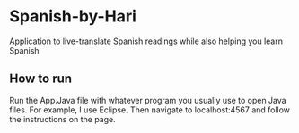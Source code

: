 # Spanish-by-Hari
Application to live-translate Spanish readings while also helping you learn Spanish

## How to run
Run the App.Java file with whatever program you usually use to open Java files. For example, I use Eclipse. Then navigate to localhost:4567 and follow the instructions on the page.
